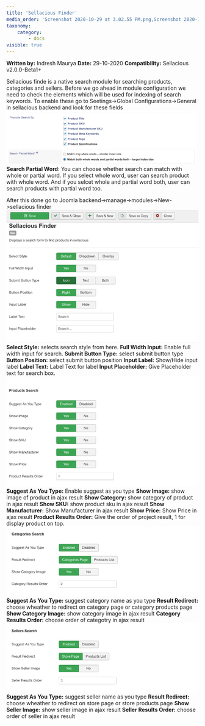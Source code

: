```yaml
---
title: 'Sellacious Finder'
media_order: 'Screenshot 2020-10-29 at 3.02.55 PM.png,Screenshot 2020-10-29 at 3.08.42 PM.png,Screenshot 2020-10-29 at 3.18.12 PM.png,Screenshot 2020-10-29 at 3.25.29 PM.png,Screenshot 2020-10-29 at 3.57.06 PM.png'
taxonomy:
    category:
        - docs
visible: true
---
```


**Written by:** Indresh Maurya
**Date:** 29-10-2020
**Compatibility:** Sellacious v2.0.0-Beta1+

Sellacious finde is a native search module for searching products, categories and sellers.
Before we go ahead in module configuration we need to check the elements which will be used for indexing of search keywords. To enable these go to Seetings->Global Configurations->General in sellacious backend and look for these fields
![](Screenshot%202020-10-29%20at%203.02.55%20PM.png)
**Search Partial Word**: You can choose whether search can match with whole or partial word. If you select whole word, user can search product with whole word. And if you selcet whole and partial word both, user can search products with partial word too.

After this done go to Joomla backend->manage->modules->New->sellacious finder
![](Screenshot%202020-10-29%20at%203.08.42%20PM.png)
**Select Style:** selects search style from here.
**Full Width Input:** Enable full width input for search.
**Submit Button Type:** select submit button type
**Button Position:** select submit button position
**Input Label:** Show/Hide input label
**Label Text:** Label Text for label
**Input Placeholder:** Give Placeholder text for search box.
![](Screenshot%202020-10-29%20at%203.18.12%20PM.png)
**Suggest As You Type:** Enable suggest as you type
**Show Image:** show image of product in ajax result
**Show Category:** show category of product in ajax result
**Show SKU:**  show product sku in ajax result
**Show Manufacturer:** Show Manufacturer in ajax result 
**Show Price:** Show Price in ajax result
**Product Results Order:** Give the order of project result, 1 for display product on top.
![](Screenshot%202020-10-29%20at%203.25.29%20PM.png)
**Suggest As You Type:** suggest category name as you type
**Result Redirect:** choose wheather to redirect on category page or category products page
**Show Category Image:** show category image in ajax result
**Category Results Order:** choose order of categotry in ajax result
![](Screenshot%202020-10-29%20at%203.57.06%20PM.png)
**Suggest As You Type:** suggest seller name as you type
**Result Redirect:** choose wheather to redirect on store page or store products page
**Show Seller Image:** show seller image in ajax result
**Seller Results Order:** choose order of seller in ajax result
